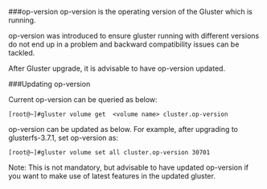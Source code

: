 
###op-version
op-version is the operating version of the Gluster which is running.

op-version was introduced to ensure gluster running with different versions do not end up in a problem and backward compatibility issues can be tackled.

After Gluster upgrade, it is advisable to have op-version updated.

###Updating op-version

Current op-version can be queried as below:

    [root@~]#gluster volume get  <volume name> cluster.op-version

op-version can be updated as below.
For example, after upgrading to glusterfs-3.7.1, set op-version as:

    [root@~]#gluster volume set all cluster.op-version 30701

Note: 
This is not mandatory, but advisable to have updated op-version if you want to make use of latest features in the updated gluster.

